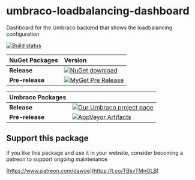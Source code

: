 # umbraco-loadbalancing-dashboard
Dashboard for the Umbraco backend that shows the loadbalancing configuration


[![Build status](https://ci.appveyor.com/api/projects/status/vqk2mxw245qxnnf8?svg=true)](https://ci.appveyor.com/project/dawoe/umbraco-loadbalancing-dashboard)



|NuGet Packages    |Version           |
|:-----------------|:-----------------|
|**Release**|[![NuGet download](http://img.shields.io/nuget/v/Our.Umbraco.LoadBalancingDashboard.svg)](https://www.nuget.org/packages/Our.Umbraco.LoadBalancingDashboard/)
|**Pre-release**|[![MyGet Pre Release](https://img.shields.io/myget/dawoe-umbraco/vpre/Our.Umbraco.LoadBalancingDashboard.svg)](https://www.myget.org/feed/dawoe-umbraco/package/nuget/Our.Umbraco.LoadBalancingDashboard)

|Umbraco Packages  |                  |
|:-----------------|:-----------------|
|**Release**|[![Our Umbraco project page](https://img.shields.io/badge/our-umbraco-orange.svg)](https://our.umbraco.org/projects/backoffice-extensions/loadbalancing-information-dashboard/) 
|**Pre-release**| [![AppVeyor Artifacts](https://img.shields.io/badge/appveyor-umbraco-orange.svg)](https://ci.appveyor.com/project/dawoe/umbraco-loadbalancing-dashboard/build/artifacts)

## Support this package ##

If you like this package and use it in your website, consider becoming a patreon to support ongoing maintenance

[https://www.patreon.com/dawoe](https://t.co/TBsvTMnOLB)